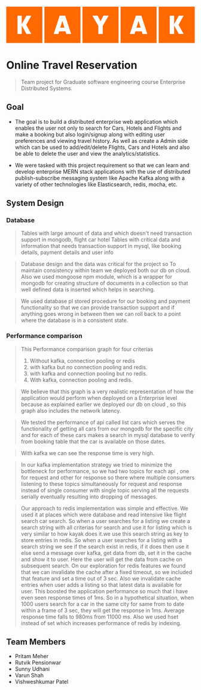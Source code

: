 <link rel="stylesheet" href="readme-src/modest.css">

![](readme-src/logo.png)


# Online Travel Reservation

> Team project for Graduate software engineering course Enterprise Distributed Systems.

## Goal

* The goal is to build a distributed enterprise web application which enables the user not only to search for Cars, Hotels and Flights and make a booking but also login/signup along with editing user preferences and viewing travel history. As well as create a Admin side which can be used to add/edit/delete Flights, Cars and Hotels and also be able to delete the user and view the analytics/statistics.

* We were tasked with this project requirement so that we can learn and develop enterprise MERN stack applications with the use of distributed publish-subscribe messaging system like Apache Kafka along with a variety of other technologies like Elasticsearch, redis, mocha, etc.

## System Design

### Database
> Tables with large amount of data and which doesn't need transaction support in mongodb, flight car hotel
Tables with critical data and information that needs transaction support in mysql, like booking details, payment details and user info

> Database design and the data was critical for the project so To maintain consistency within team we deployed both our db on cloud. Also we used mongoose npm module, which is a wrapper for mongodb for creating structure of documents in a collection so that well defined data is inserted which helps in searching.

> We used database pl stored procedure for our booking and payment functionality so that we can provide transaction support and if anything goes wrong in between then we can roll back to a point where the database is in a consistent state.

### Performance comparison

> This Performance comparison graph for four criterias 
> 1. Without kafka, connection pooling or redis
> 2. ‎with kafka but no connection pooling and redis.
> 3. ‎with kafka and connection pooling but no redis.
> 4. ‎With kafka, connection pooling and redis.
 
> We believe that this graph is a very realistic representation of how the application would perform when deployed on a Enterprise level because as explained earlier we deployed our db on cloud , so this graph also includes the network latency.

> We tested the performance of api called list cars  which serves the functionality of getting all cars from our mongodb for the specific city and for each of these cars makes a search in mysql database to verify from booking table that the car is available on those dates.

> With kafka we can see the response time is very high.

> In our kafka implementation  strategy we tried to minimize the bottleneck for performance, so we had two topics for each api , one for request and other for response so there where multiple consumers listening to these topics simultaneously for request and response instead of single consumer with single topic serving all the requests serially eventually resulting into dropping of messages.

> Our approach to redis implementation was simple and effective. We used it at places which were database and read intensive like flight search car search. So when a user searches for a listing we create a search string with all criterias for search and use it for listing which is very similar to how kayak does it.we use this search string as key to store entries in redis. So when a user searches for  a listing with a search string we see if the search exist in redis, if it does then use it else send a message over kafka, get data from db, set it in the cache and show it to user. Here the user will get the data from cache on subsequent search. On our exploration for redis features we found that we can invalidate the cache after a fixed timeout, so we included that feature and set a time out of 3 sec. Also we invalidate cache entries when user adds a listing so that latest data is available for user. This boosted the application performance so much that i have even seen response times of 1ms. So in a hypothetical situation, when 1000 users search for a car in the same city for same from to date within a frame of 3 sec, they will get the response in 1ms.
Average response time falls to 980ms from 11000 ms.
Also we used hset instead of set which increases performance of redis by indexing.




## Team Members

*	Pritam Meher
*	Rutvik Pensionwar
*	Sunny Udhani
*	Varun Shah
*	Vishweshkumar Patel

